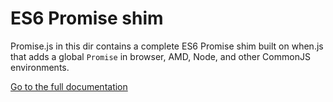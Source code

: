 # ES6 Promise shim

Promise.js in this dir contains a complete ES6 Promise shim built on when.js that adds a global `Promise` in browser, AMD, Node, and other CommonJS environments.

[Go to the full documentation](../docs/es6-promise-shim.md)
